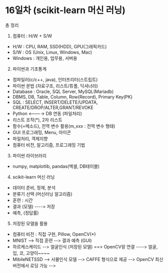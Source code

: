 # 16일차 (scikit-learn 머신 러닝)

총 정리

1. 컴퓨터 : H/W + S/W
* H/W : CPU, RAM, SSD(HDD), GPU(그래픽카드)	
* S/W : OS (Unix, Linux, Windows, Mac)
* Windows : 개인용, 업무용, 서버용



2. 파이썬과 기초통계

* 컴파일러(c/c++, java), 인터프리터(스트립트)
* 파이썬 문법 (자료구조, 리스트/튜플, 딕셔너리)
* Database : Oracle, SQL Server, MySQL(Mariadb)
* DBMS, DB, Table, Column, Row(Record), Primary Key(PK)
* SQL : SELECT, INSERT/DELETE/UPDATA, CREATE/DROP/ALTER,GRANT/REVOKE
* Python <----> DB 연동 (파일처리)
* 리스트 조작(*), 2차 리스트 
* 함수(=메소드), 전역 변수 활용(m_xxx : 전역 변수 형태)
* GUI 프로그래밍, Menu, 아이콘 
* 파일처리, 객제지향
* 컴퓨터 비전, 알고리즘, 프로그래밍 기법



3. 파이썬 라이브러리

- numpy, matplotlib, pandas(엑셀, DB테이블)



4. scikit-learn 머신 러닝

* 데이터 준비, 정제, 분석
* 분류기 선택 (머신러닝 알고리즘)
* 훈련 : 시간
* 결과 (모델) ----> 저장
* 예측, (정답률)



5. 저장된 모델을 활용

- 컴퓨터 비전 : 직접 구현, Pillow, OpenCV(*)
- MNIST --> 직접 훈련 --> 결과 예측 (GUI)
- 하르케스케이드 --> 얼굴인식 (저장된 모델) ==> OpenCV랑 연결
  ----> 얼굴, 입, 코, 고양이~~~~
- MibileNETSSD --> 사물인식 모델
  --> CAFFE 형식으로 제공 --> OpenCV 최신버전에서 로딩 가능
  --> 